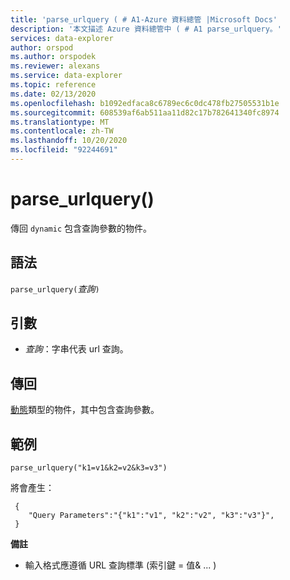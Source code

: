 ```yaml
---
title: 'parse_urlquery ( # A1-Azure 資料總管 |Microsoft Docs'
description: '本文描述 Azure 資料總管中 ( # A1 parse_urlquery。'
services: data-explorer
author: orspod
ms.author: orspodek
ms.reviewer: alexans
ms.service: data-explorer
ms.topic: reference
ms.date: 02/13/2020
ms.openlocfilehash: b1092edfaca8c6789ec6c0dc478fb27505531b1e
ms.sourcegitcommit: 608539af6ab511aa11d82c17b782641340fc8974
ms.translationtype: MT
ms.contentlocale: zh-TW
ms.lasthandoff: 10/20/2020
ms.locfileid: "92244691"
---
```

# <a name="parse_urlquery"></a>parse_urlquery()

傳回 `dynamic` 包含查詢參數的物件。

## <a name="syntax"></a>語法

`parse_urlquery(`*查詢*`)`

## <a name="arguments"></a>引數

* *查詢*：字串代表 url 查詢。

## <a name="returns"></a>傳回

[動態](./scalar-data-types/dynamic.md)類型的物件，其中包含查詢參數。

## <a name="example"></a>範例

```kusto
parse_urlquery("k1=v1&k2=v2&k3=v3")
```

將會產生：

```kusto
 {
    "Query Parameters":"{"k1":"v1", "k2":"v2", "k3":"v3"}",
 }
```

**備註**

* 輸入格式應遵循 URL 查詢標準 (索引鍵 = 值& ... ) 
 